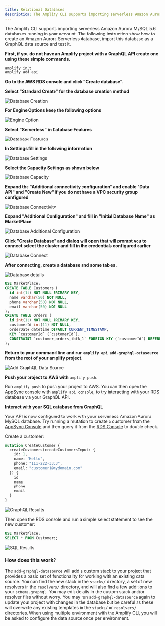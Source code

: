 ```yaml
---
title: Relational Databases
description: The Amplify CLI supports importing serverless Amazon Aurora MySQL 5.6 databases running in your account. Learn how to create an Amazon Aurora Serverless database, import this database as a GraphQL data source and test it.
---
```


The Amplify CLI supports importing serverless Amazon Aurora MySQL 5.6 databases running in your account. The following instruction show how to create an Amazon Aurora Serverless database, import this database as a GraphQL data source and test it.

**First, if you do not have an Amplify project with a GraphQL API create one using these simple commands.**

```bash
amplify init
amplify add api
```

**Go to the AWS RDS console and click "Create database".**

**Select "Standard Create" for the database creation method**

![Database Creation](~/images/database-creation.png)

**For Engine Options keep the following options**

![Engine Option](~/images/database-engine-option.png)

**Select "Serverless" in Database Features**

![Database Features](~/images/database-features.png)

**In Settings fill in the following information**

![Database Settings](~/images/database-setting.png)

**Select the Capacity Settings as shown below**

![Database Capacity](~/images/database-capacity.png)

**Expand the "Additional connectivity configuration" and enable "Data API" and "Create New" if you do not have a VPC security group configured**

![Database Connectivity](~/images/database-connectivity.png)

**Expand "Additional Configuration" and fill in "Initial Database Name" as MarketPlace**

![Database Additional Configuration](~/images/database-additional-configuration.png)

**Click "Create Database" and dialog will open that will prompt you to connect select the cluster and fill in the credentials configured earlier**

![Database Connect ](~/images/connect-to-database.png)

**After connecting, create a database and some tables.**

![Database details](~/images/query-editor.png)

```sql
USE MarketPlace;
CREATE TABLE Customers (
  id int(11) NOT NULL PRIMARY KEY,
  name varchar(50) NOT NULL,
  phone varchar(50) NOT NULL,
  email varchar(50) NOT NULL
);
CREATE TABLE Orders (
  id int(11) NOT NULL PRIMARY KEY,
  customerId int(11) NOT NULL,
  orderDate datetime DEFAULT CURRENT_TIMESTAMP,
  KEY `customerId` (`customerId`),
  CONSTRAINT `customer_orders_ibfk_1` FOREIGN KEY (`customerId`) REFERENCES `Customers` (`id`)
);
```


**Return to your command line and run `amplify api add-graphql-datasource` from the root of your amplify project.**

![Add GraphQL Data Source](~/images/add-graphql-datasource.png)

**Push your project to AWS with** `amplify push`.

Run `amplify push` to push your project to AWS. You can then open the AppSync console with `amplify api console`, to try interacting with your RDS database via your GraphQL API.

**Interact with your SQL database from GraphQL**

Your API is now configured to work with your serverless Amazon Aurora MySQL database. Try running a mutation to create a customer from the [AppSync Console](https://console.aws.amazon.com/appsync/home) and then query it from the [RDS Console](https://console.aws.amazon.com/rds/home) to double check.

Create a customer:

```graphql
mutation CreateCustomer {
  createCustomers(createCustomersInput: {
    id: 1,
    name: "Hello",
    phone: "111-222-3333",
    email: "customer1@mydomain.com"
  }) {
    id
    name
    phone
    email
  }
}
```

![GraphQL Results](~/images/graphql-results.png)

Then open the RDS console and run a simple select statement to see the new customer:

```sql
USE MarketPlace;
SELECT * FROM Customers;
```

![SQL Results](~/images/sql-results.png)

### How does this work?

The `add-graphql-datasource` will add a custom stack to your project that provides a basic set of functionality for working
with an existing data source. You can find the new stack in the `stacks/` directory, a set of new resolvers in the `resolvers/` directory, and will also find a few additions to your `schema.graphql`. You may edit details in the custom stack and/or resolver files without worry. You may run `add-graphql-datasource` again to update your project with changes in the database but be careful as these will overwrite any existing templates in the `stacks/` or `resolvers/` directories. When using multiple environment with the Amplify CLI, you will be asked to configure the data source once per environment.

